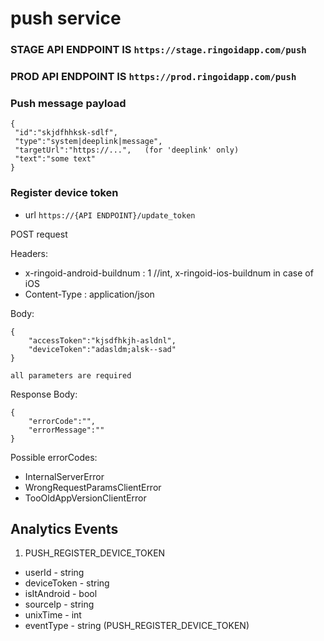 # push service

### STAGE API ENDPOINT IS ``https://stage.ringoidapp.com/push``
### PROD API ENDPOINT IS ``https://prod.ringoidapp.com/push``

### Push message payload

    {
     "id":"skjdfhhksk-sdlf",
     "type":"system|deeplink|message",
     "targetUrl":"https://...",   (for 'deeplink' only)
     "text":"some text"
    }

### Register device token

* url ``https://{API ENDPOINT}/update_token``

POST request

Headers:

* x-ringoid-android-buildnum : 1       //int, x-ringoid-ios-buildnum in case of iOS
* Content-Type : application/json

Body:

    {
        "accessToken":"kjsdfhkjh-asldnl",
        "deviceToken":"adasldm;alsk--sad"
    }
    
    all parameters are required
    
 Response Body:
 
    {
        "errorCode":"",
        "errorMessage":""
    }

    
Possible errorCodes:

* InternalServerError
* WrongRequestParamsClientError
* TooOldAppVersionClientError

## Analytics Events

1. PUSH_REGISTER_DEVICE_TOKEN

* userId - string
* deviceToken - string
* isItAndroid - bool
* sourceIp - string
* unixTime - int
* eventType - string (PUSH_REGISTER_DEVICE_TOKEN)
